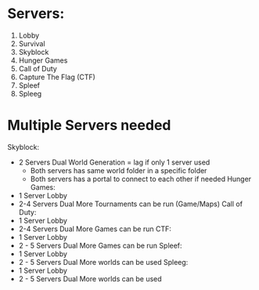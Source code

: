Servers:
===========
1. Lobby
2. Survival
3. Skyblock
4. Hunger Games
5. Call of Duty
6. Capture The Flag (CTF)
7. Spleef
8. Spleeg

Multiple Servers needed
========================
Skyblock:
* 2 Servers Dual World Generation = lag if only 1 server used
   * Both servers has same world folder in a specific folder
   * Both servers has a portal to connect to each other if needed
Hunger Games:
* 1 Server Lobby
* 2-4 Servers Dual More Tournaments can be run (Game/Maps)
Call of Duty:
* 1 Server Lobby
* 2-4 Servers Dual More Games can be run
CTF:
* 1 Server Lobby
* 2 - 5 Servers Dual More Games can be run
Spleef:
* 1 Server Lobby
* 2 - 5 Servers Dual More worlds can be used
Spleeg:
* 1 Server Lobby
* 2 - 5 Servers Dual More worlds can be used
